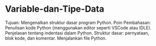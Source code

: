 # Variable-dan-Tipe-Data
Tujuan: Mengenalkan struktur dasar program Python. Poin Pembahasan:  Penulisan kode Python (menggunakan editor seperti VSCode atau IDLE). Penjelasan tentang indentasi dalam Python. Struktur dasar: pernyataan, blok kode, dan komentar. Menjalankan file Python.
